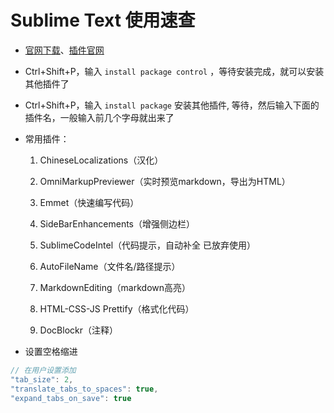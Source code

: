 # Sublime Text 使用速查

 - [官网下载](http://www.sublimetext.com/3)、[插件官网](https://packagecontrol.io/)
 
 - Ctrl+Shift+P，输入 `install package control` ，等待安装完成，就可以安装其他插件了

 - Ctrl+Shift+P，输入 `install package` 安装其他插件, 等待，然后输入下面的插件名，一般输入前几个字母就出来了


 - 常用插件：

    1.  ChineseLocalizations（汉化） 
    
    2.  OmniMarkupPreviewer（实时预览markdown，导出为HTML）

    3.  Emmet（快速编写代码）

    4.  SideBarEnhancements（增强侧边栏）

    5.  SublimeCodeIntel（代码提示，自动补全 已放弃使用）

    6.  AutoFileName（文件名/路径提示）

    7.  MarkdownEditing（markdown高亮） 

    8.  HTML-CSS-JS Prettify（格式化代码）

    9.  DocBlockr（注释）

    
 - 设置空格缩进
``` js
// 在用户设置添加
"tab_size": 2,
"translate_tabs_to_spaces": true,
"expand_tabs_on_save": true
```
 
 

